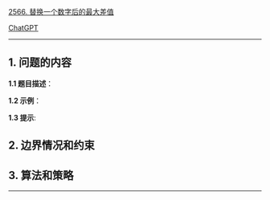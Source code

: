 [2566. 替换一个数字后的最大差值](https://leetcode.cn/problems/maximum-difference-by-remapping-a-digit)

[ChatGPT](chat.openai.com)

---

## 1. 问题的内容
**1.1 题目描述**：

**1.2 示例**：

**1.3 提示**:

## 2. 边界情况和约束


## 3. 算法和策略

---

